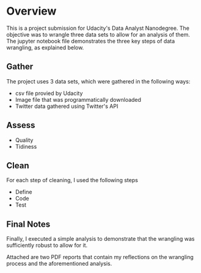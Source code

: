 # Overview

This is a project submission for Udacity's Data Analyst Nanodegree. The objective was to wrangle three data sets to allow for an analysis of them. The jupyter notebook file demonstrates the three key steps of data wrangling, as explained below.

## Gather
The project uses 3 data sets, which were gathered in the following ways: 
  * csv file provied by Udacity
  * Image file that was programmatically downloaded
  * Twitter data gathered using Twitter's API

 
## Assess 
  * Quality
  * Tidiness
  

## Clean
For each step of cleaning, I used the following steps
* Define
* Code
* Test

## Final Notes
Finally, I executed a simple analysis to demonstrate that the wrangling was sufficiently robust to allow for it.

Attached are two PDF reports that contain my reflections on the wrangling process and the aforementioned analysis.
